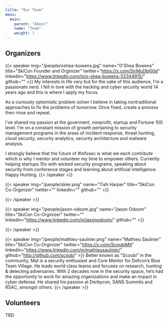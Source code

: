 ```yaml
---
title: "Our Team"
menu: 
  main:
    parent: "About"
    name: "Team"
    weight: 1
---
```


## Organizers


{{< speaker img="/people/oshea-bowens.jpg" name="O'Shea Bowens" title="SkiCon Founder and Orginizer" twitter="https://x.com/SirMuDbl00d" linkedin="https://www.linkedin.com/in/o-shea-bowens-52344915/" github="" >}} 
My interests in life vary but for the sake of this audience, I'm a passionate nerd. I fell in love with the hacking and cyber security world 14 years ago and this is where I apply my focus.

As a curiously optomisitc problem solver I believe in taking nontraditional approaches to fix the problems of tomorrow. Once fixed, create a process then rinse and repeat. 

I've shared my passion at the goverment, nonprofit, startup and Fortune 100 level. I'm on a constant mission of growth pertaining to security management programs in the areas of incident response, threat hunting, cloud security, security analytics, security architecture and malware analysis.

I strongly believe that the future of #infosec is what we each contribute which is why I mentor and volunteer my time to empower others. Currently helping startups 10x with wicked security programs, speaking about security from conference stages and learning about artificial intelligence. Happy Hunting.
{{< /speaker >}}

{{< speaker img="/people/skier.png" name="Tish Harper" title="SkiCon Co-Orginizer" twitter="" linkedin="" github="" >}} 

{{< /speaker >}}

{{< speaker img="/people/jason-odoom.jpg" name="Jason Odoom" title="SkiCon Co-Orginizer" twitter="" linkedin="https://www.linkedin.com/in/jasonodoom/" github="" >}} 

{{< /speaker >}}

{{< speaker img="/people/mathieu-saulnier.png" name="Mathieu Saulnier" title="SkiCon Co-Orginizer" twitter="https://x.com/ScoubiMtl" linkedin="https://www.linkedin.com/in/mathieusaulnier/" github="http://github.com/scoubi" >}} 
Better known as "Scoubi" in the community, Mat is a security enthusiast and Core Mentor for Defcon’s Blue Team Village. He leads world class teams and focuses on research, hunting & detecting adversaries. With 2 decades now in the security space, he’s had the opportunity to work for amazing organizations and make an impact in cyber defense. He shared his passion at Derbycon, SANS Summits and RSAC, amongst others.
{{< /speaker >}}




## Volunteers

TBD